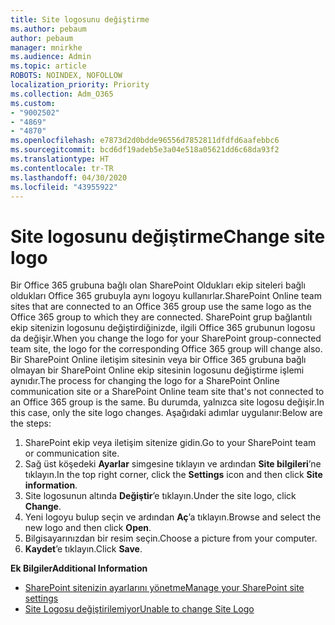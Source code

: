 ```yaml
---
title: Site logosunu değiştirme
ms.author: pebaum
author: pebaum
manager: mnirkhe
ms.audience: Admin
ms.topic: article
ROBOTS: NOINDEX, NOFOLLOW
localization_priority: Priority
ms.collection: Adm_O365
ms.custom:
- "9002502"
- "4869"
- "4870"
ms.openlocfilehash: e7873d2d0bdde96556d7852811dfdfd6aafebbc6
ms.sourcegitcommit: bcd6df19adeb5e3a04e518a05621dd6c68da93f2
ms.translationtype: HT
ms.contentlocale: tr-TR
ms.lasthandoff: 04/30/2020
ms.locfileid: "43955922"
---
```

# <a name="change-site-logo"></a><span data-ttu-id="cfe4f-102">Site logosunu değiştirme</span><span class="sxs-lookup"><span data-stu-id="cfe4f-102">Change site logo</span></span>

<span data-ttu-id="cfe4f-103">Bir Office 365 grubuna bağlı olan SharePoint Oldukları ekip siteleri bağlı oldukları Office 365 grubuyla aynı logoyu kullanırlar.</span><span class="sxs-lookup"><span data-stu-id="cfe4f-103">SharePoint Online team sites that are connected to an Office 365 group use the same logo as the Office 365 group to which they are connected.</span></span> <span data-ttu-id="cfe4f-104">SharePoint grup bağlantılı ekip sitenizin logosunu değiştirdiğinizde, ilgili Office 365 grubunun logosu da değişir.</span><span class="sxs-lookup"><span data-stu-id="cfe4f-104">When you change the logo for your SharePoint group-connected team site, the logo for the corresponding Office 365 group will change also.</span></span> <span data-ttu-id="cfe4f-105">Bir SharePoint Online iletişim sitesinin veya bir Office 365 grubuna bağlı olmayan bir SharePoint Online ekip sitesinin logosunu değiştirme işlemi aynıdır.</span><span class="sxs-lookup"><span data-stu-id="cfe4f-105">The process for changing the logo for a SharePoint Online communication site or a SharePoint Online team site that's not connected to an Office 365 group is the same.</span></span> <span data-ttu-id="cfe4f-106">Bu durumda, yalnızca site logosu değişir.</span><span class="sxs-lookup"><span data-stu-id="cfe4f-106">In this case, only the site logo changes.</span></span> <span data-ttu-id="cfe4f-107">Aşağıdaki adımlar uygulanır:</span><span class="sxs-lookup"><span data-stu-id="cfe4f-107">Below are the steps:</span></span>

1. <span data-ttu-id="cfe4f-108">SharePoint ekip veya iletişim sitenize gidin.</span><span class="sxs-lookup"><span data-stu-id="cfe4f-108">Go to your SharePoint team or communication site.</span></span>
2. <span data-ttu-id="cfe4f-109">Sağ üst köşedeki **Ayarlar** simgesine tıklayın ve ardından **Site bilgileri**’ne tıklayın.</span><span class="sxs-lookup"><span data-stu-id="cfe4f-109">In the top right corner, click the **Settings** icon and then click **Site information**.</span></span>
3. <span data-ttu-id="cfe4f-110">Site logosunun altında **Değiştir**’e tıklayın.</span><span class="sxs-lookup"><span data-stu-id="cfe4f-110">Under the site logo, click **Change**.</span></span>
4. <span data-ttu-id="cfe4f-111">Yeni logoyu bulup seçin ve ardından **Aç**’a tıklayın.</span><span class="sxs-lookup"><span data-stu-id="cfe4f-111">Browse and select the new logo and then click **Open**.</span></span>
5. <span data-ttu-id="cfe4f-112">Bilgisayarınızdan bir resim seçin.</span><span class="sxs-lookup"><span data-stu-id="cfe4f-112">Choose a picture from your computer.</span></span>
6. <span data-ttu-id="cfe4f-113">**Kaydet**’e tıklayın.</span><span class="sxs-lookup"><span data-stu-id="cfe4f-113">Click **Save**.</span></span>

<span data-ttu-id="cfe4f-114">**Ek Bilgiler**</span><span class="sxs-lookup"><span data-stu-id="cfe4f-114">**Additional Information**</span></span>

- [<span data-ttu-id="cfe4f-115">SharePoint sitenizin ayarlarını yönetme</span><span class="sxs-lookup"><span data-stu-id="cfe4f-115">Manage your SharePoint site settings</span></span>](https://support.office.com/article/manage-your-sharepoint-site-settings-8376034d-d0c7-446e-9178-6ab51c58df42)
- [<span data-ttu-id="cfe4f-116">Site Logosu değiştirilemiyor</span><span class="sxs-lookup"><span data-stu-id="cfe4f-116">Unable to change Site Logo</span></span>](https://docs.microsoft.com/sharepoint/troubleshoot/sites/error-when-changing-o365-site-logo)
